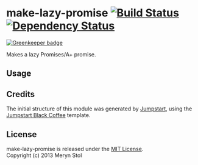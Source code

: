 # make-lazy-promise [![Build Status](https://travis-ci.org/meryn/make-lazy-promise.png?branch=master)](https://travis-ci.org/meryn/make-lazy-promise) [![Dependency Status](https://david-dm.org/meryn/make-lazy-promise.png)](https://david-dm.org/meryn/make-lazy-promise)

[![Greenkeeper badge](https://badges.greenkeeper.io/braveg1rl/make-lazy-promise.svg)](https://greenkeeper.io/)

Makes a lazy Promises/A+ promise.

## Usage

## Credits

The initial structure of this module was generated by [Jumpstart](https://github.com/meryn/jumpstart), using the [Jumpstart Black Coffee](https://github.com/meryn/jumpstart-black-coffee) template.

## License

make-lazy-promise is released under the [MIT License](http://opensource.org/licenses/MIT).  
Copyright (c) 2013 Meryn Stol  